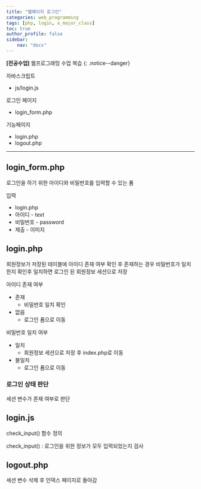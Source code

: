 ```yaml
---
title: "웹페이지 로그인"
categories: web_programming
tags: [php, login, a_major_class]
toc: true
author_profile: false
sidebar:
    nav: "docs"
---
```

**[전공수업]** 웹프로그래밍 수업 복습
{: .notice--danger}

자바스크립트

- js/login.js

로그인 페이지

- login_form.php

기능페이지

- login.php
- logout.php

---

## login_form.php

로그인을 하기 위한 아이디와 비밀번호를 입력할 수 있는 폼

입력

- login.php
- 아이디 - text
- 비밀번호 - password
- 제출 - 이미지

## login.php
회원정보가 저장된 테이블에 아이디 존재 여부 확인 후 존재하는 경우 비밀번호가 일치한지 확인후 일치하면 로그인 된 회원정보 세션으로 저장

아이디 존재 여부

- 존재
    - 비밀번호 일치 확인
- 없음
    - 로그인 폼으로 이동

비밀번호 일치 여부

- 일치
    - 회원정보 세션으로 저장 후 index.php로 이동
- 불일치
    - 로그인 폼으로 이동

### 로그인 상태 판단

세션 변수가 존재 여부로 판단

## login.js
check_input() 함수 정의

check_input() : 로그인을 위한 정보가 모두 입력되었는지 검사

## logout.php
세션 변수 삭제 후 인덱스 페이지로 돌아감